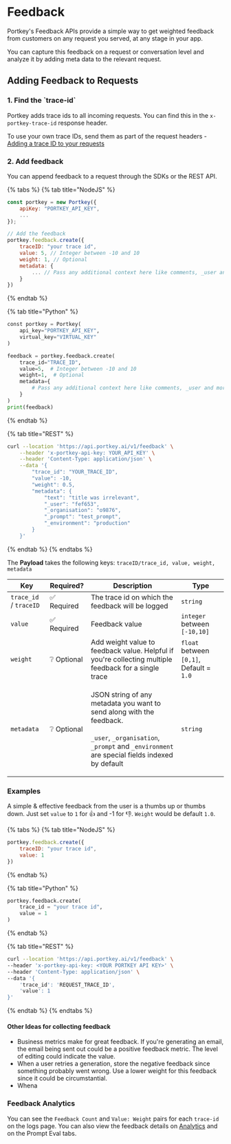 # Feedback

Portkey's Feedback APIs provide a simple way to get weighted feedback from customers on any request you served, at any stage in your app.&#x20;

You can capture this feedback on a request or conversation level and analyze it by adding meta data to the relevant request.

## **Adding Feedback to Requests**

### **1. Find the \`trace-id\`**

Portkey adds trace ids to all incoming requests. You can find this in the `x-portkey-trace-id` response header.&#x20;

To use your own trace IDs, send them as part of the request headers - [Adding a trace ID to your requests](traces.md#how-to-enable-request-tracing)

### **2. Add feedback**

You can append feedback to a request through the SDKs or the REST API.

{% tabs %}
{% tab title="NodeJS" %}
```javascript
const portkey = new Portkey({
    apiKey: "PORTKEY_API_KEY",
    ...
});

// Add the feedback
portkey.feedback.create({
    traceID: "your trace id",
    value: 5, // Integer between -10 and 10
    weight: 1, // Optional
    metadata: {
        ... // Pass any additional context here like comments, _user and more
    }
})
```
{% endtab %}

{% tab title="Python" %}
```python
const portkey = Portkey(
    api_key="PORTKEY_API_KEY",
    virtual_key="VIRTUAL_KEY"
)

feedback = portkey.feedback.create(
    trace_id="TRACE_ID",
    value=5,  # Integer between -10 and 10
    weight=1,  # Optional
    metadata={
        # Pass any additional context here like comments, _user and more
    }
)
print(feedback)
```
{% endtab %}

{% tab title="REST" %}
```sh
curl --location 'https://api.portkey.ai/v1/feedback' \
    --header 'x-portkey-api-key: YOUR_API_KEY' \
    --header 'Content-Type: application/json' \
    --data '{
        "trace_id": "YOUR_TRACE_ID",
        "value": -10,
        "weight": 0.5,
        "metadata": {
            "text": "title was irrelevant",
            "_user": "fef653",
            "_organisation": "o9876",
            "_prompt": "test_prompt",
            "_environment": "production"
        }
    }'
```
{% endtab %}
{% endtabs %}

The **Payload** takes the following keys: `traceID/trace_id, value, weight, metadata`

| Key                    | Required?  | Description                                                                                                                                                                                                                  | Type                                     |
| ---------------------- | ---------- | ---------------------------------------------------------------------------------------------------------------------------------------------------------------------------------------------------------------------------- | ---------------------------------------- |
| `trace_id` / `traceID` | ✅ Required | The trace id on which the feedback will be logged                                                                                                                                                                            | `string`                                 |
| `value`                | ✅ Required | Feedback value                                                                                                                                                                                                               | `integer` between `[-10,10]`             |
| `weight`               | ❔ Optional | Add weight value to feedback value. Helpful if you're collecting multiple feedback for a single trace                                                                                                                        | `float` between `[0,1]`, Default = `1.0` |
| `metadata`             | ❔ Optional | <p>JSON string of any metadata you want to send along with the feedback.<br><br><code>_user</code>, <code>_organisation</code>, <code>_prompt</code> and <code>_environment</code> are special fields indexed by default</p> | `string`                                 |

### **Examples**

A simple & effective feedback from the user is a thumbs up or thumbs down. Just set `value` to `1` for 👍 and -1 for 👎. `Weight` would be default `1.0`.

{% tabs %}
{% tab title="NodeJS" %}
```javascript
portkey.feedback.create({
    traceID: "your trace id",
    value: 1
})
```
{% endtab %}

{% tab title="Python" %}
```python
portkey.feedback.create(
    trace_id = "your trace id",
    value = 1
)
```
{% endtab %}

{% tab title="REST" %}
```bash
curl --location 'https://api.portkey.ai/v1/feedback' \
--header 'x-portkey-api-key: <YOUR PORTKEY API KEY>' \
--header 'Content-Type: application/json' \
--data '{
    'trace_id': 'REQUEST_TRACE_ID',
    'value': 1
}'
```
{% endtab %}
{% endtabs %}

#### **Other Ideas for collecting feedback**

* Business metrics make for great feedback. If you're generating an email, the email being sent out could be a positive feedback metric. The level of editing could indicate the value.
* When a user retries a generation, store the negative feedback since something probably went wrong. Use a lower weight for this feedback since it could be circumstantial.
* Whena&#x20;

### **Feedback Analytics**

You can see the `Feedback Count` and `Value: Weight` pairs for each `trace-id` on the logs page. You can also view the feedback details on [Analytics](analytics.md#feedback) and on the Prompt Eval tabs.
